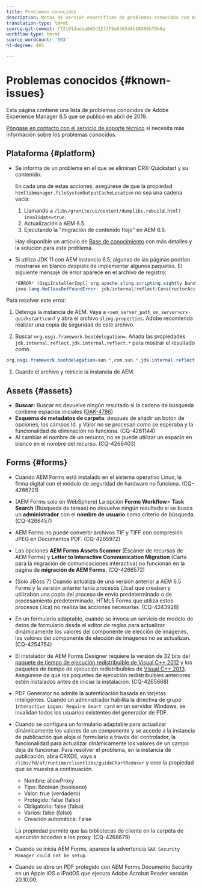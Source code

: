 ```yaml
---
title: Problemas conocidos
description: Notas de versión específicas de problemas conocidos con Adobe Experience Manager 6.5
translation-type: tm+mt
source-git-commit: f72101dadaa8d5d12f2f9a636548b18386b79b0a
workflow-type: tm+mt
source-wordcount: '593'
ht-degree: 46%

---
```



# Problemas conocidos {#known-issues}

Esta página contiene una lista de problemas conocidos de Adobe Experience Manager 6.5 que se publicó en abril de 2019.

[Póngase en contacto con el servicio de soporte técnico](https://helpx.adobe.com/support/experience-manager.html) si necesita más información sobre los problemas conocidos.

## Plataforma {#platform}

* Se informa de un problema en el que se eliminan CRX-Quickstart y su contenido.

   En cada una de estas acciones, asegúrese de que la propiedad `htmllibmanager.fileSystemOutputCacheLocation` no sea una cadena vacía:

   1. Llamando a `/libs/granite/ui/content/dumplibs.rebuild.html?invalidate=true`.
   2. Actualización a AEM 6.5.
   3. Ejecutando la &quot;migración de contenido flojo&quot; en AEM 6.5.

   Hay disponible un artículo de [Base de conocimiento](https://helpx.adobe.com/experience-manager/kb/avoid-crx-quickstart-deletion-in-aem-6-5.html) con más detalles y la solución para este problema.

* Si utiliza JDK 11 con AEM instancia 6.5, algunas de las páginas podrían mostrarse en blanco después de implementar algunos paquetes. El siguiente mensaje de error aparece en el archivo de registro:

   ```java
   *ERROR* [OsgiInstallerImpl] org.apache.sling.scripting.sightly bundle org.apache.sling.scripting.sightly:1.1.2.1_4_0 (558)[org.apache.sling.scripting.sightly.impl.engine.extension.use.JavaUseProvider(3345)] : Error during instantiation of the implementation object (java.lang.NoClassDefFoundError: jdk/internal/reflect/ConstructorAccessorImpl)
   java.lang.NoClassDefFoundError: jdk/internal/reflect/ConstructorAccessorImpl
   ```

Para resolver este error:

1. Detenga la instancia de AEM. Vaya a `<aem_server_path_on_server>crx-quickstart\conf` y abra el archivo `sling.properties`. Adobe recomienda realizar una copia de seguridad de este archivo.

1. Buscar `org.osgi.framework.bootdelegation=`. Añada las propiedades `jdk.internal.reflect,jdk.internal.reflect.*` para mostrar el resultado como.

```java
org.osgi.framework.bootdelegation=sun.*,com.sun.*,jdk.internal.reflect,jdk.internal.reflect.*
```

1. Guarde el archivo y reinicie la instancia de AEM.

## Assets {#assets}

* **Buscar:** Buscar no devuelve ningún resultado si la cadena de búsqueda contiene espacios iniciales ([OAK-4786](https://issues.apache.org/jira/browse/OAK-4786))
* **Esquema de metadatos de carpeta**: después de añadir un botón de opciones, los campos Id. y Valor no se procesan como se esperaba y la funcionalidad de eliminación no funciona. (CQ-4261144)
* Al cambiar el nombre de un recurso, no se puede utilizar un espacio en blanco en el nombre del recurso. (CQ-4266403)

## Forms {#forms}

* Cuando AEM Forms está instalado en el sistema operativo Linux, la firma digital con el módulo de seguridad de hardware no funciona. (CQ-4266721)
* (AEM Forms solo en WebSphere) La opción **Forms Workflow**> **Task Search** (Búsqueda de tareas) no devuelve ningún resultado si se busca un **administrador** con el **nombre de usuario** como criterio de búsqueda. (CQ-4266457)

* AEM Forms no puede convertir archivos TIF y TIFF con compresión JPEG en Documentos PDF. (CQ-4265972)
* Las opciones **AEM Forms Assets Scanner** (Escáner de recursos de AEM Forms) y **Letter to Interactive Communication Migration** (Carta para la migración de comunicaciones interactiva) no funcionan en la página de **migración de AEM Forms**. (CQ-4266572)

* (Solo JBoss 7) Cuando actualiza de una versión anterior a AEM 6.5 Forms y la versión anterior tenía procesos (.lca) que creaban y utilizaban una copia del proceso de envío predeterminado o de procesamiento predeterminado, HTML5 Forms que utiliza estos procesos (.lca) no realiza las acciones necesarias. (CQ-4243928)
* En un formulario adaptable, cuando se invoca un servicio de modelo de datos de formulario desde el editor de reglas para actualizar dinámicamente los valores del componente de elección de imágenes, los valores del componente de elección de imágenes no se actualizan. (CQ-4254754)
* El instalador de AEM Forms Designer requiere la versión de 32 bits del [paquete de tiempo de ejecución redistribuible de Visual C++ 2012](https://support.microsoft.com/en-in/help/2977003/the-latest-supported-visual-c-downloads) y los paquetes de tiempo de ejecución redistribuibles de [Visual C++ 2013](https://support.microsoft.com/en-in/help/3179560/update-for-visual-c-2013-and-visual-c-redistributable-package). Asegúrese de que los paquetes de ejecución redistribuibles anteriores estén instalados antes de iniciar la instalación. (CQ-4265668)

* PDF Generator no admite la autenticación basada en tarjetas inteligentes.  Cuando un administrador habilita la directiva de grupo `Interactive Logon: Require Smart card` en un servidor Windows, se invalidan todos los usuarios existentes del generador de PDF.

* Cuando se configura un formulario adaptable para actualizar dinámicamente los valores de un componente y se accede a la instancia de publicación que aloja el formulario a través del controlador, la funcionalidad para actualizar dinámicamente los valores de un campo deja de funcionar. Para resolver el problema, en la instancia de publicación, abra CRXDE, vaya a `/libs/fd/af/runtime/clientlibs/guideChartReducer` y cree la propiedad que se muestra a continuación.

   * Nombre: allowProxy
   * Tipo: Boolean (booleano)
   * Valor: true (verdadero)
   * Protegido: false (falso)
   * Obligatorio: false (falso)
   * Varios: false (falso)
   * Creación automática: False

   La propiedad permite que las bibliotecas de cliente en la carpeta de ejecución accedan a los proxy. (CQ-4268679)

* Cuando se inicia AEM Forms, aparece la advertencia `SAX Security Manager could not be setup`.
* Cuando se abre un PDF protegido con AEM Forms Documento Security en un Apple iOS o iPadOS que ejecuta Adobe Acrobat Reader versión 20.10.00.
